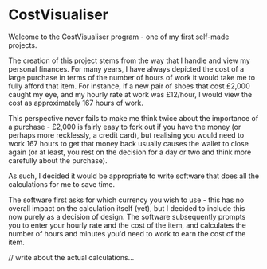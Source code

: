 # CostVisualiser

Welcome to the CostVisualiser program - one of my first self-made projects.

The creation of this project stems from the way that I handle and view my personal finances. For many years, I have always depicted the cost of a large purchase in terms of the number of hours of work it would take me to fully afford that item. For instance, if a new pair of shoes that cost £2,000 caught my eye, and my hourly rate at work was £12/hour, I would view the cost as approximately 167 hours of work.

This perspective never fails to make me think twice about the importance of a purchase - £2,000 is fairly easy to fork out if you have the money (or perhaps more recklessly, a credit card), but realising you would need to work 167 hours to get that money back usually causes the wallet to close again (or at least, you rest on the decision for a day or two and think more carefully about the purchase).

As such, I decided it would be appropriate to write software that does all the calculations for me to save time.

The software first asks for which currency you wish to use - this has no overall impact on the calculation itself (yet), but I decided to include this now purely as a decision of design. The software subsequently prompts you to enter your hourly rate and the cost of the item, and calculates the number of hours and minutes you'd need to work to earn the cost of the item.

// write about the actual calculations...
